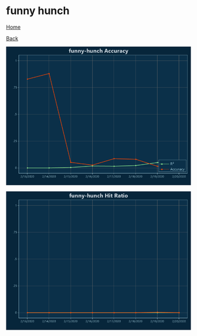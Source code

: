 # funny hunch

[Home](../index.md)

[Back](funny.md)

![funny-hunch R²](../images/funny_hunch_Accuracy.png "funny-hunch R²")

![funny-hunch Hit Ratio](../images/funny_hunch_HitRatio.png "funny-hunch Hit Ratio")


